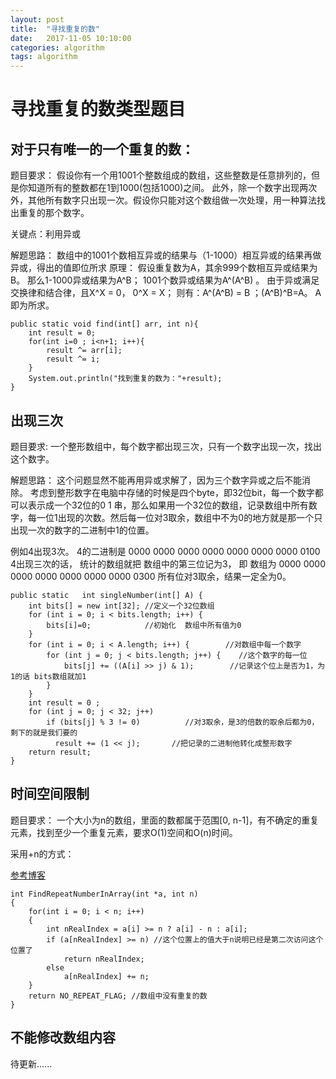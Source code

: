```yaml
---
layout: post
title:  "寻找重复的数"
date:   2017-11-05 10:10:00
categories: algorithm
tags: algorithm
---
```


# 寻找重复的数类型题目

## 对于只有唯一的一个重复的数：
题目要求：
假设你有一个用1001个整数组成的数组，这些整数是任意排列的，但是你知道所有的整数都在1到1000(包括1000)之间。
此外，除一个数字出现两次外，其他所有数字只出现一次。假设你只能对这个数组做一次处理，用一种算法找出重复的那个数字。

关键点：利用异或

解题思路：
数组中的1001个数相互异或的结果与（1-1000）相互异或的结果再做异或，得出的值即位所求
原理：
假设重复数为A，其余999个数相互异或结果为B。
那么1-1000异或结果为A^B；
1001个数异或结果为A^(A^B) 。
由于异或满足交换律和结合律，且X^X = 0， 0^X = X；
则有：A^(A^B)  = B ；(A^B)^B=A。
A即为所求。

```
public static void find(int[] arr, int n){  
    int result = 0;  
    for(int i=0 ; i<n+1; i++){  
        result ^= arr[i];  
        result ^= i;  
    }  
    System.out.println("找到重复的数为："+result);  
}
```

## 出现三次
题目要求:
一个整形数组中，每个数字都出现三次，只有一个数字出现一次，找出这个数字。

解题思路：
这个问题显然不能再用异或求解了，因为三个数字异或之后不能消除。
考虑到整形数字在电脑中存储的时候是四个byte，即32位bit，每一个数字都可以表示成一个32位的0 1 串，那么如果用一个32位的数组，记录数组中所有数字，每一位1出现的次数。然后每一位对3取余，数组中不为0的地方就是那一个只出现一次的数字的二进制中1的位置。

例如4出现3次。 4的二进制是 0000 0000 0000 0000 0000 0000 0000 0100 4出现三次的话，
统计的数组就把 数组中的第三位记为3，
即 数组为 0000 0000 0000 0000 0000 0000 0000 0300
所有位对3取余，结果一定全为0。

```
public static   int singleNumber(int[] A) {
    int bits[] = new int[32]; //定义一个32位数组       
    for (int i = 0; i < bits.length; i++) {
        bits[i]=0;            //初始化  数组中所有值为0
    }            
    for (int i = 0; i < A.length; i++) {        //对数组中每一个数字                    
        for (int j = 0; j < bits.length; j++) {    //这个数字的每一位            
            bits[j] += ((A[i] >> j) & 1);        //记录这个位上是否为1，为1的话 bits数组就加1        
        }
    }              
    int result = 0 ;               
    for (int j = 0; j < 32; j++)                  
        if (bits[j] % 3 != 0)          //对3取余，是3的倍数的取余后都为0，剩下的就是我们要的
          result += (1 << j);       //把记录的二进制他转化成整形数字       
    return result;
}
```

## 时间空间限制
题目要求：
一个大小为n的数组，里面的数都属于范围[0, n-1]，有不确定的重复元素，找到至少一个重复元素，要求O(1)空间和O(n)时间。

采用+n的方式：

[参考博客](http://blog.csdn.net/morewindows/article/details/8212446)

```
int FindRepeatNumberInArray(int *a, int n)  
{  
    for(int i = 0; i < n; i++)  
    {  
        int nRealIndex = a[i] >= n ? a[i] - n : a[i];  
        if (a[nRealIndex] >= n) //这个位置上的值大于n说明已经是第二次访问这个位置了  
            return nRealIndex;  
        else  
            a[nRealIndex] += n;  
    }  
    return NO_REPEAT_FLAG; //数组中没有重复的数  
}  
```

## 不能修改数组内容
待更新......

